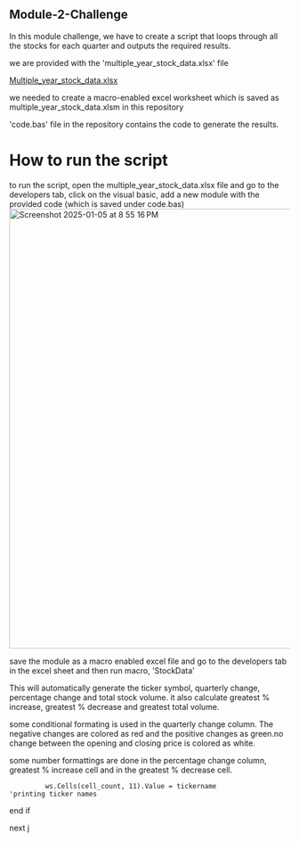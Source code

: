 ## Module-2-Challenge

In this module challenge, we have to create a script that loops through all the stocks for each quarter and outputs the required results.

we are provided with the 'multiple_year_stock_data.xlsx' file

[Multiple_year_stock_data.xlsx](https://github.com/user-attachments/files/18312787/Multiple_year_stock_data.xlsx)

we needed to create a macro-enabled excel worksheet which is saved as multiple_year_stock_data.xlsm in this repository

'code.bas' file in the repository contains the code to generate the results.

# How to run the script 

to run the script, open the multiple_year_stock_data.xlsx file and go to the developers tab, click on the visual basic, add a new module with the provided code (which is saved under code.bas) 
<img width="789" alt="Screenshot 2025-01-05 at 8 55 16 PM" src="https://github.com/user-attachments/assets/8e61aeed-7e04-467f-85d3-e4da3f8b763a" />


save the module as a macro enabled excel file and go to the developers tab in the excel sheet and then run macro, 'StockData' 

This will automatically generate the ticker symbol, quarterly change, percentage change and total stock volume.
it also calculate greatest % increase, greatest % decrease and greatest total volume.

some conditional formating is used in the quarterly change column. The negative changes are colored as red and the positive changes as green.no change between the opening and closing price is colored as white.

some number formattings are done in the percentage change column, greatest % increase cell and in the greatest % decrease cell.
    

               
             ws.Cells(cell_count, 11).Value = tickername                       'printing ticker names

   end if

next j

